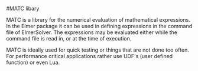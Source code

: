 #MATC libary 

MATC is a library for the numerical evaluation of mathematical expressions.
In the Elmer package it can be used in defining expressions in the command
file of ElmerSolver. The expressions may be evaluated either while the
command file is read in, or at the time of execution.

MATC is ideally used for quick testing or things that are not done too
often. For performance critical applications rather use UDF's
(user defined function) or even Lua. 